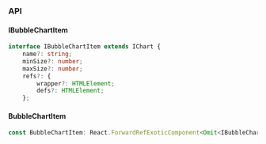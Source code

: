 

### API

#### IBubbleChartItem

```ts
interface IBubbleChartItem extends IChart {
    name?: string;
    minSize?: number;
    maxSize?: number;
    refs?: {
        wrapper?: HTMLElement;
        defs?: HTMLElement;
    };
```

#### BubbleChartItem

```ts
const BubbleChartItem: React.ForwardRefExoticComponent<Omit<IBubbleChartItem, "ref"> & React.RefAttributes<unknown>>;
```

